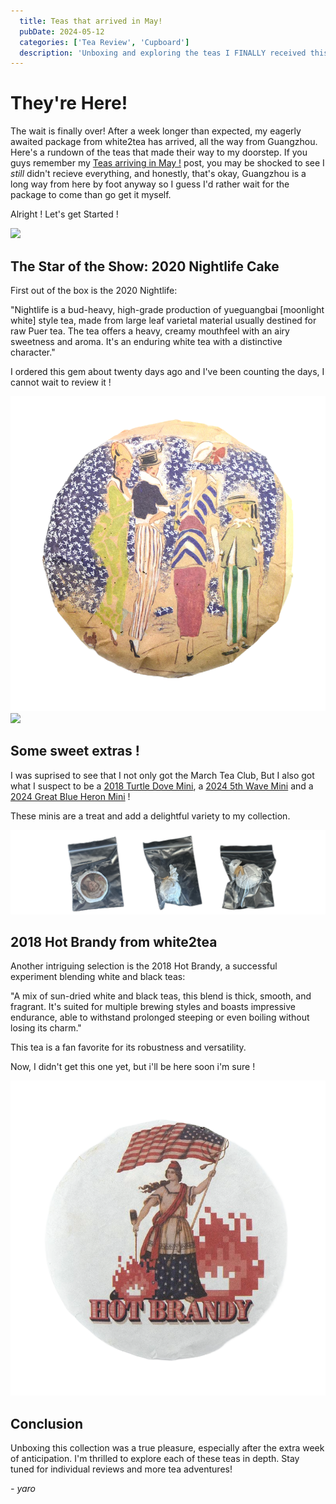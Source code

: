 ```yaml
---
  title: Teas that arrived in May!
  pubDate: 2024-05-12
  categories: ['Tea Review', 'Cupboard']
  description: 'Unboxing and exploring the teas I FINALLY received this month!'
---
```


# They're Here!

The wait is finally over! After a week longer than expected, my eagerly awaited package from white2tea has arrived, all the way from Guangzhou. Here's a rundown of the teas that made their way to my doorstep.
If you guys remember my [Teas arriving in May !](https://skoomaden.me/posts/teas-arriving-in-may/) post, you may be shocked to see I *still* didn't recieve everything, and honestly, that's okay, Guangzhou is a long way from here by foot anyway so I guess I'd rather wait for the package to come than go get it myself.

Alright ! Let's get Started !

![](may_arrivals.png)


## The Star of the Show: 2020 Nightlife Cake

First out of the box is the 2020 Nightlife:

"Nightlife is a bud-heavy, high-grade production of yueguangbai [moonlight white] style tea, made from large leaf varietal material usually destined for raw Puer tea. The tea offers a heavy, creamy mouthfeel with an airy sweetness and aroma. It's an enduring white tea with a distinctive character."

I ordered this gem about twenty days ago and I've been counting the days, I cannot wait to review it !

![](<file (2).png>)
![](cake.png)

## Some sweet extras !

I was suprised to see that I not only got the March Tea Club, But I also got what I suspect to be a [2018 Turtle Dove Mini](https://white2tea.com/products/aged-turtle-dove-mini), a [2024 5th Wave Mini](https://white2tea.com/products/2024-5th-wave-mini?_pos=2&_sid=410882a6b&_ss=r) and a [2024 Great Blue Heron Mini](https://white2tea.com/products/2024-great-blue-heron-minis?_pos=1&_sid=ac6137407&_ss=r) !

These minis are a treat and add a delightful variety to my collection.

![](image-3.png)


## 2018 Hot Brandy from white2tea

Another intriguing selection is the 2018 Hot Brandy, a successful experiment blending white and black teas:

"A mix of sun-dried white and black teas, this blend is thick, smooth, and fragrant. It's suited for multiple brewing styles and boasts impressive endurance, able to withstand prolonged steeping or even boiling without losing its charm."

This tea is a fan favorite for its robustness and versatility.

Now, I didn't get this one yet, but i'll be here soon i'm sure !

![](<file (3).png>)

## Conclusion

Unboxing this collection was a true pleasure, especially after the extra week of anticipation. I'm thrilled to explore each of these teas in depth. Stay tuned for individual reviews and more tea adventures!

  *- yaro*

